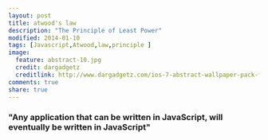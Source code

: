 ```yaml
---
layout: post
title: atwood's law
description: "The Principle of Least Power"
modified: 2014-01-10
tags: [Javascript,Atwood,law,principle ]
image:
  feature: abstract-10.jpg
  credit: dargadgetz
  creditlink: http://www.dargadgetz.com/ios-7-abstract-wallpaper-pack-for-iphone-5-and-ipod-touch-retina/
comments: true
share: true  
---
```


### "Any application that can be written in JavaScript, will eventually be written in JavaScript"